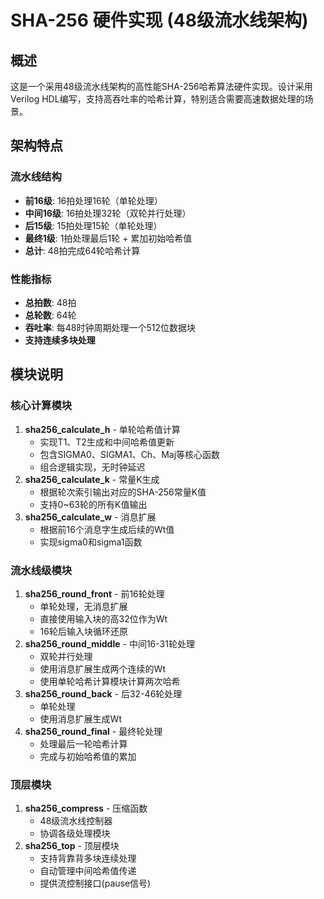 # SHA-256 硬件实现 (48级流水线架构)

## 概述

这是一个采用48级流水线架构的高性能SHA-256哈希算法硬件实现。设计采用Verilog HDL编写，支持高吞吐率的哈希计算，特别适合需要高速数据处理的场景。

## 架构特点

### 流水线结构

- **前16级**: 16拍处理16轮（单轮处理）
- **中间16级**: 16拍处理32轮（双轮并行处理）
- **后15级**: 15拍处理15轮（单轮处理）
- **最终1级**: 1拍处理最后1轮 + 累加初始哈希值
- **总计**: 48拍完成64轮哈希计算

### 性能指标

- **总拍数**: 48拍
- **总轮数**: 64轮
- **吞吐率**: 每48时钟周期处理一个512位数据块
- **支持连续多块处理**

## 模块说明

### 核心计算模块

1. **sha256_calculate_h** - 单轮哈希值计算
   - 实现T1、T2生成和中间哈希值更新
   - 包含SIGMA0、SIGMA1、Ch、Maj等核心函数
   - 组合逻辑实现，无时钟延迟
2. **sha256_calculate_k** - 常量K生成
   - 根据轮次索引输出对应的SHA-256常量K值
   - 支持0~63轮的所有K值输出
3. **sha256_calculate_w** - 消息扩展
   - 根据前16个消息字生成后续的Wt值
   - 实现sigma0和sigma1函数

### 流水线级模块

1. **sha256_round_front** - 前16轮处理
   - 单轮处理，无消息扩展
   - 直接使用输入块的高32位作为Wt
   - 16轮后输入块循环还原
2. **sha256_round_middle** - 中间16-31轮处理
   - 双轮并行处理
   - 使用消息扩展生成两个连续的Wt
   - 使用单轮哈希计算模块计算两次哈希
3. **sha256_round_back** - 后32-46轮处理
   - 单轮处理
   - 使用消息扩展生成Wt
4. **sha256_round_final** - 最终轮处理
   - 处理最后一轮哈希计算
   - 完成与初始哈希值的累加

### 顶层模块

1. **sha256_compress** - 压缩函数
   - 48级流水线控制器
   - 协调各级处理模块
2. **sha256_top** - 顶层模块
   - 支持背靠背多块连续处理
   - 自动管理中间哈希值传递
   - 提供流控制接口(pause信号)
